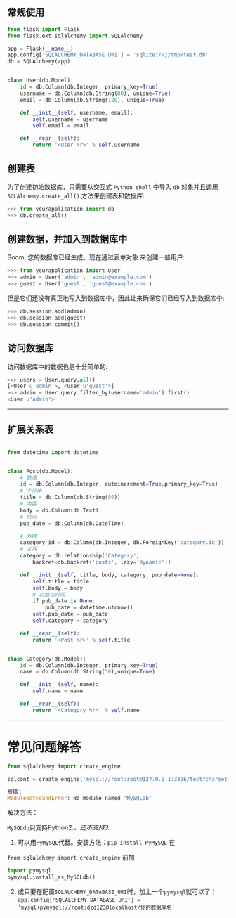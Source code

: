 ## 常规使用
```python
from flask import Flask
from flask.ext.sqlalchemy import SQLAlchemy

app = Flask(__name__)
app.config['SQLALCHEMY_DATABASE_URI'] = 'sqlite:////tmp/test.db'
db = SQLAlchemy(app)


class User(db.Model):
    id = db.Column(db.Integer, primary_key=True)
    username = db.Column(db.String(80), unique=True)
    email = db.Column(db.String(120), unique=True)

    def __init__(self, username, email):
        self.username = username
        self.email = email

    def __repr__(self):
        return '<User %r>' % self.username
```

## 创建表

为了创建初始数据库，只需要从交互式 `Python shell` 中导入 `db` 对象并且调用 `SQLAlchemy.create_all()` 方法来创建表和数据库:
```python
>>> from yourapplication import db
>>> db.create_all()
```





## 创建数据，并加入到数据库中

Boom, 您的数据库已经生成。现在通过表单对象 来创建一些用户:
```python
>>> from yourapplication import User
>>> admin = User('admin', 'admin@example.com')
>>> guest = User('guest', 'guest@example.com')
```

但是它们还没有真正地写入到数据库中，因此让来确保它们已经写入到数据库中:
```python
>>> db.session.add(admin)
>>> db.session.add(guest)
>>> db.session.commit()
```





## 访问数据库
访问数据库中的数据也是十分简单的:

```python
>>> users = User.query.all()
[<User u'admin'>, <User u'guest'>]
>>> admin = User.query.filter_by(username='admin').first()
<User u'admin'>
```




-----------
## 扩展关系表

```python

from datetime import datetime


class Post(db.Model):
    # 数值
    id = db.Column(db.Integer, autoincrement=True,primary_key=True)
    # 字符串
    title = db.Column(db.String(80))
    # 内容
    body = db.Column(db.Text)
    # 时间
    pub_date = db.Column(db.DateTime)

    # 外键
    category_id = db.Column(db.Integer, db.ForeignKey('category.id'))
    # 关系
    category = db.relationship('Category',
        backref=db.backref('posts', lazy='dynamic'))

    def __init__(self, title, body, category, pub_date=None):
        self.title = title
        self.body = body
        # 初始化时间
        if pub_date is None:
            pub_date = datetime.utcnow()
        self.pub_date = pub_date
        self.category = category

    def __repr__(self):
        return '<Post %r>' % self.title


class Category(db.Model):
    id = db.Column(db.Integer, primary_key=True)
    name = db.Column(db.String(50),unique=True)

    def __init__(self, name):
        self.name = name

    def __repr__(self):
        return '<Category %r>' % self.name

```


-------
# 常见问题解答
```python
from sqlalchemy import create_engine

sqlcont = create_engine('mysql://root:root@127.0.0.1:3306/test?charset=utf8')

报错：
ModuleNotFoundError: No module named 'MySQLdb'
```


解决方法：

`MySQLdb`只支持Python2.*，还不支持3.*


1. 可以用`PyMySQL`代替。安装方法：`pip install PyMySQL`
在

`from sqlalchemy import create_engine`
前加
```python
import pymysql
pymysql.install_as_MySQLdb()
```

2. 或只要在配置`SQLALCHEMY_DATABASE_URI`时，加上一个`pymysql`就可以了： 
`app.config['SQLALCHEMY_DATABASE_URI'] = 'mysql+pymysql://root:dzd123@localhost/你的数据库名' `